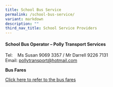 ```yaml
---
title: School Bus Service
permalink: /school-bus-service/
variant: markdown
description: ""
third_nav_title: School Service Providers
---
```

#### **School Bus Operator – Polly Transport Services**

Tel:&nbsp; &nbsp; Ms Susan 9069 3357 / Mr Darrell 9226 7131  
Email: [pollytransport@hotmail.com](mailto:pollytransport@hotmail.com)

**Bus Fares** 

[Click here to refer to the bus fares](/files/School%20Bus%20Operator/details%20of%20bus%20operators%20and%20bus%20fares.pdf)